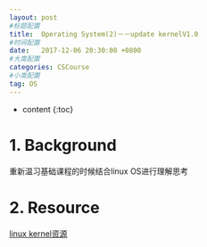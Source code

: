 ```yaml
---
layout: post
#标题配置
title:  Operating System(2)－－update kernelV1.0
#时间配置
date:   2017-12-06 20:30:00 +0800
#大类配置
categories: CSCourse
#小类配置
tag: OS
---
```


* content
{:toc}

# 1. Background
重新温习基础课程的时候结合linux OS进行理解思考

# 2. Resource
[linux kernel资源](https://www.kernel.org/pub/linux/kernel/)